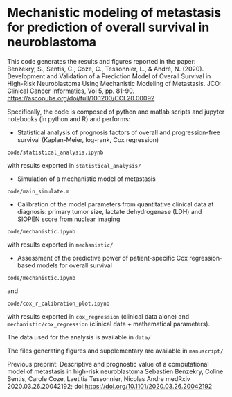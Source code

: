 # Mechanistic modeling of metastasis for prediction of overall survival in neuroblastoma

This code generates the results and figures reported in the paper:  
Benzekry, S., Sentis, C., Coze, C., Tessonnier, L., & André, N. (2020). Development and Validation of a Prediction Model of Overall Survival in High-Risk Neuroblastoma Using Mechanistic Modeling of Metastasis. JCO: Clinical Cancer Informatics, Vol 5, pp. 81-90.
https://ascopubs.org/doi/full/10.1200/CCI.20.00092

Specifically, the code is composed of python and matlab scripts and jupyter notebooks (in python and R) and performs:
  - Statistical analysis of prognosis factors of overall and progression-free survival (Kaplan-Meier, log-rank, Cox regression)
```
code/statistical_analysis.ipynb
```
with results exported in `statistical_analysis/`
  - Simulation of a mechanistic model of metastasis
```
code/main_simulate.m
```
  - Calibration of the model parameters from quantitative clinical data at diagnosis:  primary tumor size, lactate dehydrogenase (LDH) and SIOPEN score from nuclear imaging
```
code/mechanistic.ipynb
```
with results exported in `mechanistic/`
  - Assessment of the predictive power of patient-specific Cox regression-based models for overall survival
```
code/mechanistic.ipynb
```
and
```
code/cox_r_calibration_plot.ipynb
```
with results exported in `cox_regression` (clinical data alone) and `mechanistic/cox_regression` (clinical data + mathematical parameters).

The data used for the analysis is available in ``data/``

The files generating figures and supplementary are available in ``manuscript/``

Previous preprint:
Descriptive and prognostic value of a computational model of metastasis in high-risk neuroblastoma
Sebastien Benzekry, Coline Sentis, Carole Coze, Laetitia Tessonnier, Nicolas Andre
medRxiv 2020.03.26.20042192; doi:https://doi.org/10.1101/2020.03.26.20042192
